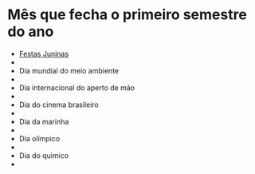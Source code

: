 <html>
  <head>
  <style>
    p {color: red;}
    
  </style>
  </head>
  
  <body>
  <h1>Mês que fecha o primeiro semestre do ano</h1>
  <ul>
    <li><a href="https://www.festajunina.com.br/festa-junina/">Festas Juninas</a><li>
    <li>Dia mundial do meio ambiente<li>
    <li>Dia internacional do aperto de mão<li>
    <li>Dia do cinema brasileiro<li>
    <li>Dia da marinha<li>
    <li>Dia olímpico<li>
    <li>Dia do quimico<li>
  
  
  
  </body>


</html>
  
